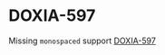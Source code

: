 # DOXIA-597

Missing `monospaced` support [DOXIA-597](https://issues.apache.org/jira/browse/DOXIA-597)
